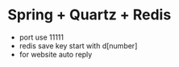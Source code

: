 # Spring + Quartz + Redis
*   port use 11111
*   redis save key start with d[number]
*   for website auto reply 